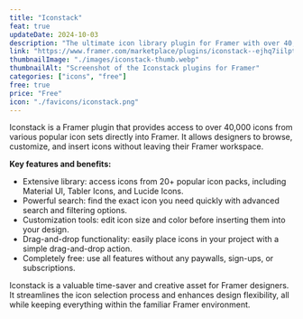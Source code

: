 ```yaml
---
title: "Iconstack"
feat: true
updateDate: 2024-10-03
description: "The ultimate icon library plugin for Framer with over 40,000+ icons from 20+ packs."
link: "https://www.framer.com/marketplace/plugins/iconstack--ejhq7iilptr63txplht0wv4lv/"
thumbnailImage: "./images/iconstack-thumb.webp"
thumbnailAlt: "Screenshot of the Iconstack plugins for Framer"
categories: ["icons", "free"]
free: true
price: "Free"
icon: "./favicons/iconstack.png"
---
```


Iconstack is a Framer plugin that provides access to over 40,000 icons from various popular icon sets directly into Framer. It allows designers to browse, customize, and insert icons without leaving their Framer workspace.

<b>Key features and benefits:</b>

- Extensive library: access icons from 20+ popular icon packs, including Material UI, Tabler Icons, and Lucide Icons.
- Powerful search: find the exact icon you need quickly with advanced search and filtering options.
- Customization tools: edit icon size and color before inserting them into your design.
- Drag-and-drop functionality: easily place icons in your project with a simple drag-and-drop action.
- Completely free: use all features without any paywalls, sign-ups, or subscriptions.

Iconstack is a valuable time-saver and creative asset for Framer designers. It streamlines the icon selection process and enhances design flexibility, all while keeping everything within the familiar Framer environment.
